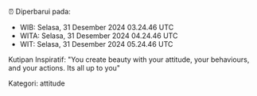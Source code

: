 ⏰ Diperbarui pada:
- WIB: Selasa, 31 Desember 2024 03.24.46 UTC
- WITA: Selasa, 31 Desember 2024 04.24.46 UTC
- WIT: Selasa, 31 Desember 2024 05.24.46 UTC

Kutipan Inspiratif:
"You create beauty with your attitude, your behaviours, and your actions. Its all up to you"


Kategori: attitude

